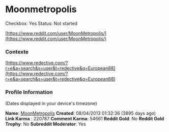 # Moonmetropolis

Checkbox: Yes
Status: Not started

[https://www.reddit.com/user/MoonMetropolis/](https://www.reddit.com/user/MoonMetropolis/)

### Contexte

[https://www.redective.com/?r=e&a=search&s=user&t=redective&q=European88](https://www.redective.com/?r=e&a=search&s=user&t=redective&q=European88)

### Profile Information

(Dates displayed in your device's timezone)

**Name**: [MoonMetropolis](https://www.reddit.com/user/MoonMetropolis) **Created**: 08/04/2013 01:32:36 (3895 days ago) **Link Karma** : 220787 **Comment Karma**: 54661 **Reddit Gold**: No **Reddit Gold Trophy**: No **Subreddit Moderator**: Yes